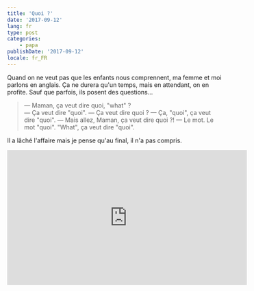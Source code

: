 ```yaml
---
title: 'Quoi ?'
date: '2017-09-12'
lang: fr
type: post
categories:
    - papa
publishDate: '2017-09-12'
locale: fr_FR
---
```


Quand on ne veut pas que les enfants nous comprennent, ma femme et moi parlons en anglais. Ça ne durera qu'un temps, mais en attendant, on en profite. Sauf que parfois, ils posent des questions…

<!-- more -->

> — Maman, ça veut dire quoi, "what" ?  
> — Ça veut dire "quoi".
> — Ça veut dire quoi ?
> — Ça, "quoi", ça veut dire "quoi".
> — Mais allez, Maman, ça veut dire quoi ?!
> — Le mot. Le mot "quoi". "What", ça veut dire "quoi".

Il a lâché l'affaire mais je pense qu'au final, il n'a pas compris.


<div class="videoWrapper">
<iframe width="560" height="315" src="https://www.youtube-nocookie.com/embed/UYYwaFy05-U?start=86" frameborder="0" allow="autoplay; encrypted-media" allowfullscreen></iframe>
</div>